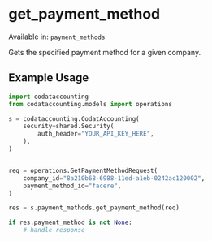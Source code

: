 # get_payment_method
Available in: `payment_methods`

Gets the specified payment method for a given company.

## Example Usage
```python
import codataccounting
from codataccounting.models import operations

s = codataccounting.CodatAccounting(
    security=shared.Security(
        auth_header="YOUR_API_KEY_HERE",
    ),
)


req = operations.GetPaymentMethodRequest(
    company_id="8a210b68-6988-11ed-a1eb-0242ac120002",
    payment_method_id="facere",
)

res = s.payment_methods.get_payment_method(req)

if res.payment_method is not None:
    # handle response
```